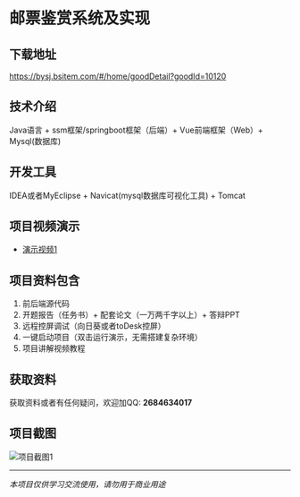 # 邮票鉴赏系统及实现

## 下载地址
https://bysj.bsitem.com/#/home/goodDetail?goodId=10120

## 技术介绍
Java语言 + ssm框架/springboot框架（后端）+ Vue前端框架（Web）+ Mysql(数据库)

## 开发工具
IDEA或者MyEclipse + Navicat(mysql数据库可视化工具) + Tomcat

## 项目视频演示
- [演示视频1](https://graduation-images.oss-cn-beijing.aliyuncs.com/videos/70%E5%A5%97-2-ssm%E5%BD%95%E5%83%8F/10120_ssm%E5%9F%BA%E4%BA%8Eweb%E7%9A%84%E9%82%AE%E7%A5%A8%E9%89%B4%E8%B5%8F%E7%B3%BB%E7%BB%9F%E5%8F%8A%E5%AE%9E%E7%8E%B0%E6%BC%94%E7%A4%BA%E5%BD%95%E5%83%8F2022.mp4)

## 项目资料包含
1. 前后端源代码
2. 开题报告（任务书）+ 配套论文（一万两千字以上）+ 答辩PPT
3. 远程控屏调试（向日葵或者toDesk控屏）
4. 一键启动项目（双击运行演示，无需搭建复杂环境）
5. 项目讲解视频教程

## 获取资料
获取资料或者有任何疑问，欢迎加QQ: **2684634017**

## 项目截图
![项目截图1](https://graduation-images.oss-cn-beijing.aliyuncs.com/图片/10120/毕设论坛项目主图.jpg)

---
*本项目仅供学习交流使用，请勿用于商业用途*
